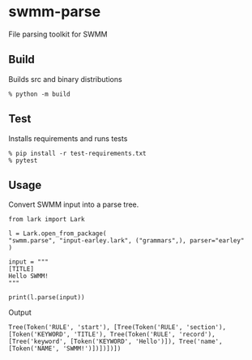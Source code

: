 # swmm-parse

File parsing toolkit for SWMM

## Build

Builds src and binary distributions

```
% python -m build
```

## Test

Installs requirements and runs tests

```
% pip install -r test-requirements.txt
% pytest
```

## Usage

Convert SWMM input into a parse tree.

```
from lark import Lark

l = Lark.open_from_package(
"swmm.parse", "input-earley.lark", ("grammars",), parser="earley"
)

input = """
[TITLE]
Hello SWMM!
"""

print(l.parse(input))
```

Output

```
Tree(Token('RULE', 'start'), [Tree(Token('RULE', 'section'), [Token('KEYWORD', 'TITLE'), Tree(Token('RULE', 'record'), [Tree('keyword', [Token('KEYWORD', 'Hello')]), Tree('name', [Token('NAME', 'SWMM!')])])])])
```
